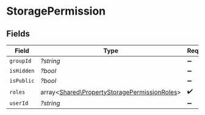 # StoragePermission


## Fields

| Field                                                                                                 | Type                                                                                                  | Required                                                                                              | Description                                                                                           |
| ----------------------------------------------------------------------------------------------------- | ----------------------------------------------------------------------------------------------------- | ----------------------------------------------------------------------------------------------------- | ----------------------------------------------------------------------------------------------------- |
| `groupId`                                                                                             | *?string*                                                                                             | :heavy_minus_sign:                                                                                    | N/A                                                                                                   |
| `isHidden`                                                                                            | *?bool*                                                                                               | :heavy_minus_sign:                                                                                    | N/A                                                                                                   |
| `isPublic`                                                                                            | *?bool*                                                                                               | :heavy_minus_sign:                                                                                    | N/A                                                                                                   |
| `roles`                                                                                               | array<[Shared\PropertyStoragePermissionRoles](../../Models/Shared/PropertyStoragePermissionRoles.md)> | :heavy_check_mark:                                                                                    | N/A                                                                                                   |
| `userId`                                                                                              | *?string*                                                                                             | :heavy_minus_sign:                                                                                    | N/A                                                                                                   |